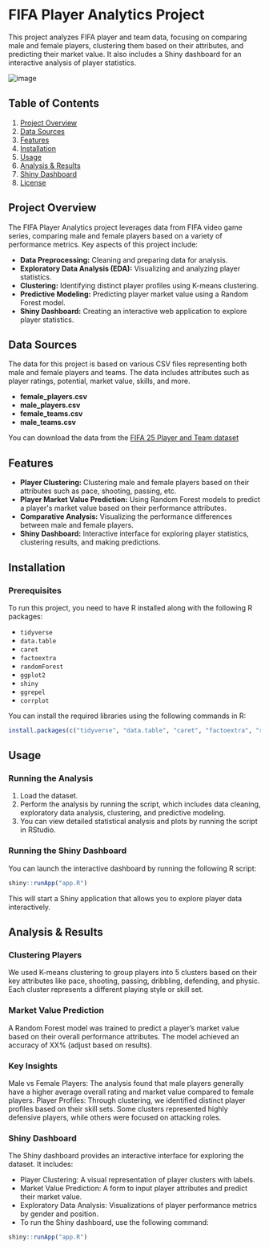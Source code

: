 # FIFA Player Analytics Project

This project analyzes FIFA player and team data, focusing on comparing male and female players, clustering them based on their attributes, and predicting their market value. It also includes a Shiny dashboard for an interactive analysis of player statistics.

![image](https://github.com/user-attachments/assets/f77dad2b-1e2d-4d23-a218-1d59790c1609)


## Table of Contents
1. [Project Overview](#project-overview)
2. [Data Sources](#data-sources)
3. [Features](#features)
4. [Installation](#installation)
5. [Usage](#usage)
6. [Analysis & Results](#analysis--results)
7. [Shiny Dashboard](#shiny-dashboard)
8. [License](#license)

## Project Overview

The FIFA Player Analytics project leverages data from FIFA video game series, comparing male and female players based on a variety of performance metrics. Key aspects of this project include:
- **Data Preprocessing:** Cleaning and preparing data for analysis.
- **Exploratory Data Analysis (EDA):** Visualizing and analyzing player statistics.
- **Clustering:** Identifying distinct player profiles using K-means clustering.
- **Predictive Modeling:** Predicting player market value using a Random Forest model.
- **Shiny Dashboard:** Creating an interactive web application to explore player statistics.

## Data Sources

The data for this project is based on various CSV files representing both male and female players and teams. The data includes attributes such as player ratings, potential, market value, skills, and more.

- **female_players.csv**
- **male_players.csv**
- **female_teams.csv**
- **male_teams.csv**

You can download the data from the [FIFA 25 Player and Team dataset](https://www.kaggle.com/datasets/stefanoleone992/ea-sports-fc-24-complete-player-dataset?resource=download) 

## Features

- **Player Clustering:** Clustering male and female players based on their attributes such as pace, shooting, passing, etc.
- **Player Market Value Prediction:** Using Random Forest models to predict a player's market value based on their performance attributes.
- **Comparative Analysis:** Visualizing the performance differences between male and female players.
- **Shiny Dashboard:** Interactive interface for exploring player statistics, clustering results, and making predictions.

## Installation

### Prerequisites
To run this project, you need to have R installed along with the following R packages:
- `tidyverse`
- `data.table`
- `caret`
- `factoextra`
- `randomForest`
- `ggplot2`
- `shiny`
- `ggrepel`
- `corrplot`

You can install the required libraries using the following commands in R:

```r
install.packages(c("tidyverse", "data.table", "caret", "factoextra", "randomForest", "ggplot2", "shiny", "ggrepel", "corrplot"))
```

## Usage

### Running the Analysis
1. Load the dataset.
2. Perform the analysis by running the script, which includes data cleaning, exploratory data analysis, clustering, and predictive modeling.
3. You can view detailed statistical analysis and plots by running the script in RStudio.

### Running the Shiny Dashboard
You can launch the interactive dashboard by running the following R script:

```r
shiny::runApp("app.R")
```

This will start a Shiny application that allows you to explore player data interactively.

## Analysis & Results
### Clustering Players
We used K-means clustering to group players into 5 clusters based on their key attributes like pace, shooting, passing, dribbling, defending, and physic. Each cluster represents a different playing style or skill set.

### Market Value Prediction
A Random Forest model was trained to predict a player’s market value based on their overall performance attributes. The model achieved an accuracy of XX% (adjust based on results).

### Key Insights
Male vs Female Players: The analysis found that male players generally have a higher average overall rating and market value compared to female players.
Player Profiles: Through clustering, we identified distinct player profiles based on their skill sets. Some clusters represented highly defensive players, while others were focused on attacking roles.
### Shiny Dashboard
The Shiny dashboard provides an interactive interface for exploring the dataset. It includes:

- Player Clustering: A visual representation of player clusters with labels.
- Market Value Prediction: A form to input player attributes and predict their market value.
- Exploratory Data Analysis: Visualizations of player performance metrics by gender and position.
- To run the Shiny dashboard, use the following command:

```r
shiny::runApp("app.R")
```
